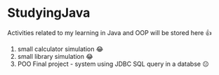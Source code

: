 # StudyingJava
Activities related to my learning in Java and OOP will be stored here 👍


1) small calculator simulation 😂
2) small library simulation 😂
3) POO   Final project - system using JDBC SQL query in a databse 😐
